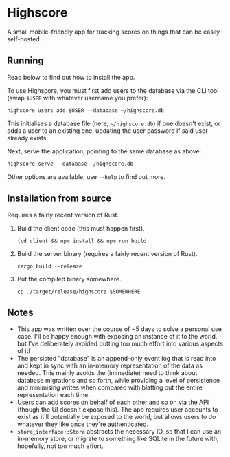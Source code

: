 # Highscore

A small mobile-friendly app for tracking scores on things that can be easily self-hosted.

## Running

Read below to find out how to install the app.

To use Highscore, you must first add users to the database via the CLI tool (swap `$USER` with whatever username you prefer):

```
highscore users add $USER --database ~/highscore.db
```

This initialises a database file (here, `~/highscore.db`) if one doesn't exist, or adds a user to an existing one, updating the user password if said user already exists.

Next, serve the application, pointing to the same database as above:

```
highscore serve --database ~/highscore.db
```

Other options are available, use `--help` to find out more.

## Installation from source

Requires a fairly recent version of Rust.

1. Build the client code (this must happen first).
   ```
   (cd client && npm install && npm run build
   ```
2. Build the server binary (requires a fairly recent version of Rust).
   ```
   cargo build --release
   ```
3. Put the compiled binary somewhere.
   ```
   cp ./target/release/highscore $SOMEWHERE
   ```

## Notes

- This app was written over the course of ~5 days to solve a personal use case. I'll be happy enough with exposing an instance of it to the world, but I've deliberately avoided putting too much effort into various aspects of it!
- The persisted "database" is an append-only event log that is read into and kept in sync with an in-memory representation of the data as needed. This mainly avoids the (immediate) need to think about database migrations and so forth, while providing a level of persistence and minimising writes when compared with blatting out the entire representation each time.
- Users can add scores on behalf of each other and so on via the API (though the UI doesn't expose this). The app requires user accounts to exist as it'll potentially be exposed to the world, but allows users to do whatever they like once they're authenticated.
- `store_interface::Store` abstracts the necessary IO, so that I can use an in-memory store, or migrate to something like SQLite in the future with, hopefully, not too much effort.
